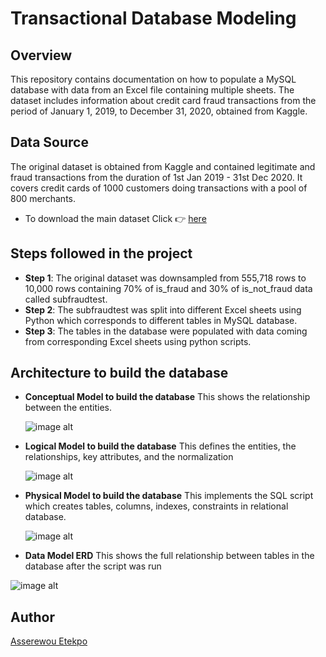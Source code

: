 # Transactional Database Modeling
## Overview
This repository contains documentation on how to populate a MySQL database with data from an Excel file containing multiple sheets. The dataset includes information about credit card fraud transactions from the period of January 1, 2019, to December 31, 2020, obtained from Kaggle.
## Data Source
The original dataset is obtained from Kaggle and contained legitimate and fraud transactions from the duration of 1st Jan 2019 - 31st Dec 2020. It covers credit cards of 1000 customers doing transactions with a pool of 800 merchants.
- To download the main dataset Click 👉 [here](https://www.kaggle.com/datasets/kartik2112/fraud-detection)
## Steps followed in the project
- **Step 1**: The original dataset was downsampled from 555,718 rows to 10,000 rows containing 70% of is_fraud and 30% of is_not_fraud data called subfraudtest.
- **Step 2**: The subfraudtest was split into different Excel sheets using Python which corresponds to different tables in MySQL database.
- **Step 3**: The tables in the database were populated with data coming from corresponding Excel sheets using python scripts.
## Architecture to build the database
- **Conceptual Model to build the database** This shows the relationship between the entities.
  
  ![image alt](https://github.com/aetekpo/OLTP-Data-Modeling/blob/9e933f16ed0d51f0dda7a6325f6d59f9d9c660f3/Conceptual%20Model%20for%20the%20dataset.png)
  
- **Logical Model to build the database** This defines the entities, the relationships, key attributes, and the normalization
  
  ![image alt](https://github.com/aetekpo/OLTP-Data-Modeling/blob/264f381690c3a1ce91f127d2255fd7225849524d/Logical%20Model%20for%20the%20dataset.png)
  
- **Physical Model to build the database** This implements the SQL script which creates tables, columns, indexes, constraints in relational database.

  ![image alt](https://github.com/aetekpo/OLTP-Data-Modeling/blob/ba7d59ee22ae712c1d5db12743006847375d0a9e/Physical%20Model%20for%20the%20dataset.png)
  
- **Data Model ERD** This shows the full relationship between tables in the database after the script was run

 ![image alt](https://github.com/aetekpo/OLTP-Data-Modeling/blob/master/Data_Model_ERD.png?raw=true)
  
## Author
[Asserewou Etekpo](https://www.linkedin.com/in/asserewou-etekpo-1450821a2/)




